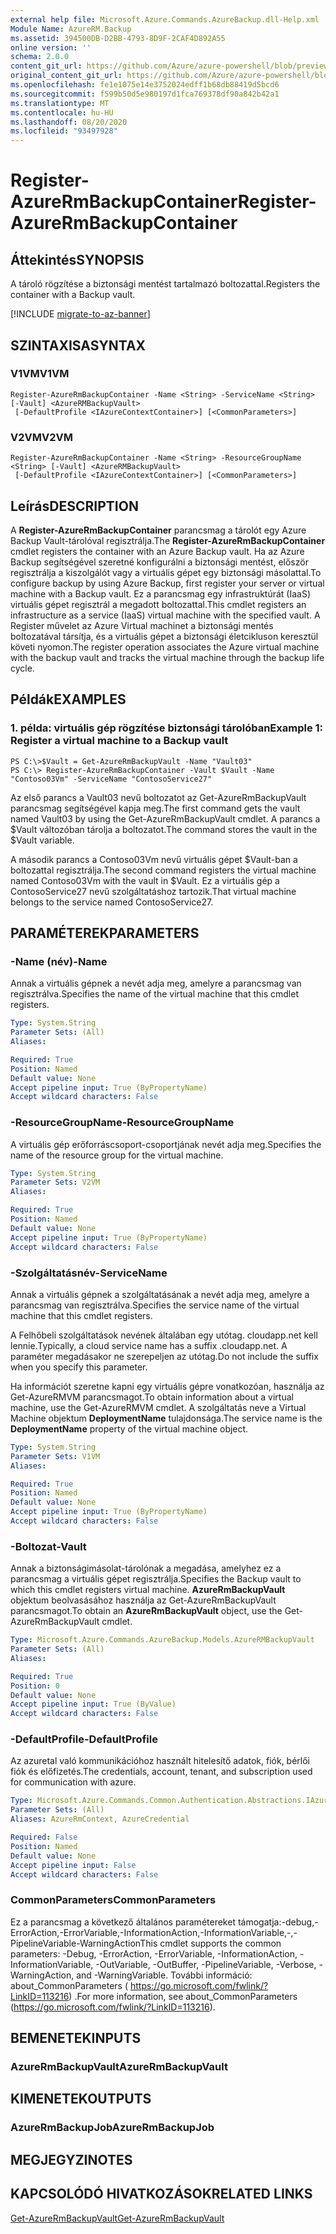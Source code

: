 ```yaml
---
external help file: Microsoft.Azure.Commands.AzureBackup.dll-Help.xml
Module Name: AzureRM.Backup
ms.assetid: 394500DB-D2BB-4793-8D9F-2CAF4D892A55
online version: ''
schema: 2.0.0
content_git_url: https://github.com/Azure/azure-powershell/blob/preview/src/ResourceManager/AzureBackup/Commands.AzureBackup/help/Register-AzureRmBackupContainer.md
original_content_git_url: https://github.com/Azure/azure-powershell/blob/preview/src/ResourceManager/AzureBackup/Commands.AzureBackup/help/Register-AzureRmBackupContainer.md
ms.openlocfilehash: fe1e1075e14e3752024edff1b68db88419d5bcd6
ms.sourcegitcommit: f599b50d5e980197d1fca769378df90a842b42a1
ms.translationtype: MT
ms.contentlocale: hu-HU
ms.lasthandoff: 08/20/2020
ms.locfileid: "93497928"
---
```

# <span data-ttu-id="e6f55-101">Register-AzureRmBackupContainer</span><span class="sxs-lookup"><span data-stu-id="e6f55-101">Register-AzureRmBackupContainer</span></span>

## <span data-ttu-id="e6f55-102">Áttekintés</span><span class="sxs-lookup"><span data-stu-id="e6f55-102">SYNOPSIS</span></span>
<span data-ttu-id="e6f55-103">A tároló rögzítése a biztonsági mentést tartalmazó boltozattal.</span><span class="sxs-lookup"><span data-stu-id="e6f55-103">Registers the container with a Backup vault.</span></span>

[!INCLUDE [migrate-to-az-banner](../../includes/migrate-to-az-banner.md)]

## <span data-ttu-id="e6f55-104">SZINTAXISA</span><span class="sxs-lookup"><span data-stu-id="e6f55-104">SYNTAX</span></span>

### <span data-ttu-id="e6f55-105">V1VM</span><span class="sxs-lookup"><span data-stu-id="e6f55-105">V1VM</span></span>
```
Register-AzureRmBackupContainer -Name <String> -ServiceName <String> [-Vault] <AzureRMBackupVault>
 [-DefaultProfile <IAzureContextContainer>] [<CommonParameters>]
```

### <span data-ttu-id="e6f55-106">V2VM</span><span class="sxs-lookup"><span data-stu-id="e6f55-106">V2VM</span></span>
```
Register-AzureRmBackupContainer -Name <String> -ResourceGroupName <String> [-Vault] <AzureRMBackupVault>
 [-DefaultProfile <IAzureContextContainer>] [<CommonParameters>]
```

## <span data-ttu-id="e6f55-107">Leírás</span><span class="sxs-lookup"><span data-stu-id="e6f55-107">DESCRIPTION</span></span>
<span data-ttu-id="e6f55-108">A **Register-AzureRmBackupContainer** parancsmag a tárolót egy Azure Backup Vault-tárolóval regisztrálja.</span><span class="sxs-lookup"><span data-stu-id="e6f55-108">The **Register-AzureRmBackupContainer** cmdlet registers the container with an Azure Backup vault.</span></span>
<span data-ttu-id="e6f55-109">Ha az Azure Backup segítségével szeretné konfigurálni a biztonsági mentést, először regisztrálja a kiszolgálót vagy a virtuális gépet egy biztonsági másolattal.</span><span class="sxs-lookup"><span data-stu-id="e6f55-109">To configure backup by using Azure Backup, first register your server or virtual machine with a Backup vault.</span></span>
<span data-ttu-id="e6f55-110">Ez a parancsmag egy infrastruktúrát (IaaS) virtuális gépet regisztrál a megadott boltozattal.</span><span class="sxs-lookup"><span data-stu-id="e6f55-110">This cmdlet registers an infrastructure as a service (IaaS) virtual machine with the specified vault.</span></span>
<span data-ttu-id="e6f55-111">A Register művelet az Azure Virtual machinet a biztonsági mentés boltozatával társítja, és a virtuális gépet a biztonsági életcikluson keresztül követi nyomon.</span><span class="sxs-lookup"><span data-stu-id="e6f55-111">The register operation associates the Azure virtual machine with the backup vault and tracks the virtual machine through the backup life cycle.</span></span>

## <span data-ttu-id="e6f55-112">Példák</span><span class="sxs-lookup"><span data-stu-id="e6f55-112">EXAMPLES</span></span>

### <span data-ttu-id="e6f55-113">1. példa: virtuális gép rögzítése biztonsági tárolóban</span><span class="sxs-lookup"><span data-stu-id="e6f55-113">Example 1: Register a virtual machine to a Backup vault</span></span>
```
PS C:\>$Vault = Get-AzureRmBackupVault -Name "Vault03"
PS C:\> Register-AzureRmBackupContainer -Vault $Vault -Name "Contoso03Vm" -ServiceName "ContosoService27"
```

<span data-ttu-id="e6f55-114">Az első parancs a Vault03 nevű boltozatot az Get-AzureRmBackupVault parancsmag segítségével kapja meg.</span><span class="sxs-lookup"><span data-stu-id="e6f55-114">The first command gets the vault named Vault03 by using the Get-AzureRmBackupVault cmdlet.</span></span>
<span data-ttu-id="e6f55-115">A parancs a $Vault változóban tárolja a boltozatot.</span><span class="sxs-lookup"><span data-stu-id="e6f55-115">The command stores the vault in the $Vault variable.</span></span>

<span data-ttu-id="e6f55-116">A második parancs a Contoso03Vm nevű virtuális gépet $Vault-ban a boltozattal regisztrálja.</span><span class="sxs-lookup"><span data-stu-id="e6f55-116">The second command registers the virtual machine named Contoso03Vm with the vault in $Vault.</span></span>
<span data-ttu-id="e6f55-117">Ez a virtuális gép a ContosoService27 nevű szolgáltatáshoz tartozik.</span><span class="sxs-lookup"><span data-stu-id="e6f55-117">That virtual machine belongs to the service named ContosoService27.</span></span>

## <span data-ttu-id="e6f55-118">PARAMÉTEREK</span><span class="sxs-lookup"><span data-stu-id="e6f55-118">PARAMETERS</span></span>

### <span data-ttu-id="e6f55-119">-Name (név)</span><span class="sxs-lookup"><span data-stu-id="e6f55-119">-Name</span></span>
<span data-ttu-id="e6f55-120">Annak a virtuális gépnek a nevét adja meg, amelyre a parancsmag van regisztrálva.</span><span class="sxs-lookup"><span data-stu-id="e6f55-120">Specifies the name of the virtual machine that this cmdlet registers.</span></span>

```yaml
Type: System.String
Parameter Sets: (All)
Aliases: 

Required: True
Position: Named
Default value: None
Accept pipeline input: True (ByPropertyName)
Accept wildcard characters: False
```

### <span data-ttu-id="e6f55-121">-ResourceGroupName</span><span class="sxs-lookup"><span data-stu-id="e6f55-121">-ResourceGroupName</span></span>
<span data-ttu-id="e6f55-122">A virtuális gép erőforráscsoport-csoportjának nevét adja meg.</span><span class="sxs-lookup"><span data-stu-id="e6f55-122">Specifies the name of the resource group for the virtual machine.</span></span>

```yaml
Type: System.String
Parameter Sets: V2VM
Aliases: 

Required: True
Position: Named
Default value: None
Accept pipeline input: True (ByPropertyName)
Accept wildcard characters: False
```

### <span data-ttu-id="e6f55-123">-Szolgáltatásnév</span><span class="sxs-lookup"><span data-stu-id="e6f55-123">-ServiceName</span></span>
<span data-ttu-id="e6f55-124">Annak a virtuális gépnek a szolgáltatásának a nevét adja meg, amelyre a parancsmag van regisztrálva.</span><span class="sxs-lookup"><span data-stu-id="e6f55-124">Specifies the service name of the virtual machine that this cmdlet registers.</span></span>

<span data-ttu-id="e6f55-125">A Felhőbeli szolgáltatások nevének általában egy utótag. cloudapp.net kell lennie.</span><span class="sxs-lookup"><span data-stu-id="e6f55-125">Typically, a cloud service name has a suffix .cloudapp.net.</span></span>
<span data-ttu-id="e6f55-126">A paraméter megadásakor ne szerepeljen az utótag.</span><span class="sxs-lookup"><span data-stu-id="e6f55-126">Do not include the suffix when you specify this parameter.</span></span>

<span data-ttu-id="e6f55-127">Ha információt szeretne kapni egy virtuális gépre vonatkozóan, használja az Get-AzureRMVM parancsmagot.</span><span class="sxs-lookup"><span data-stu-id="e6f55-127">To obtain information about a virtual machine, use the Get-AzureRMVM cmdlet.</span></span>
<span data-ttu-id="e6f55-128">A szolgáltatás neve a Virtual Machine objektum **DeploymentName** tulajdonsága.</span><span class="sxs-lookup"><span data-stu-id="e6f55-128">The service name is the **DeploymentName** property of the virtual machine object.</span></span>

```yaml
Type: System.String
Parameter Sets: V1VM
Aliases: 

Required: True
Position: Named
Default value: None
Accept pipeline input: True (ByPropertyName)
Accept wildcard characters: False
```

### <span data-ttu-id="e6f55-129">-Boltozat</span><span class="sxs-lookup"><span data-stu-id="e6f55-129">-Vault</span></span>
<span data-ttu-id="e6f55-130">Annak a biztonságimásolat-tárolónak a megadása, amelyhez ez a parancsmag a virtuális gépet regisztrálja.</span><span class="sxs-lookup"><span data-stu-id="e6f55-130">Specifies the Backup vault to which this cmdlet registers virtual machine.</span></span>
<span data-ttu-id="e6f55-131">**AzureRmBackupVault** objektum beolvasásához használja az Get-AzureRmBackupVault parancsmagot.</span><span class="sxs-lookup"><span data-stu-id="e6f55-131">To obtain an **AzureRmBackupVault** object, use the Get-AzureRmBackupVault cmdlet.</span></span>

```yaml
Type: Microsoft.Azure.Commands.AzureBackup.Models.AzureRMBackupVault
Parameter Sets: (All)
Aliases: 

Required: True
Position: 0
Default value: None
Accept pipeline input: True (ByValue)
Accept wildcard characters: False
```

### <span data-ttu-id="e6f55-132">-DefaultProfile</span><span class="sxs-lookup"><span data-stu-id="e6f55-132">-DefaultProfile</span></span>
<span data-ttu-id="e6f55-133">Az azuretal való kommunikációhoz használt hitelesítő adatok, fiók, bérlői fiók és előfizetés.</span><span class="sxs-lookup"><span data-stu-id="e6f55-133">The credentials, account, tenant, and subscription used for communication with azure.</span></span>

```yaml
Type: Microsoft.Azure.Commands.Common.Authentication.Abstractions.IAzureContextContainer
Parameter Sets: (All)
Aliases: AzureRmContext, AzureCredential

Required: False
Position: Named
Default value: None
Accept pipeline input: False
Accept wildcard characters: False
```

### <span data-ttu-id="e6f55-134">CommonParameters</span><span class="sxs-lookup"><span data-stu-id="e6f55-134">CommonParameters</span></span>
<span data-ttu-id="e6f55-135">Ez a parancsmag a következő általános paramétereket támogatja:-debug,-ErrorAction,-ErrorVariable,-InformationAction,-InformationVariable,-,-PipelineVariable-WarningAction</span><span class="sxs-lookup"><span data-stu-id="e6f55-135">This cmdlet supports the common parameters: -Debug, -ErrorAction, -ErrorVariable, -InformationAction, -InformationVariable, -OutVariable, -OutBuffer, -PipelineVariable, -Verbose, -WarningAction, and -WarningVariable.</span></span> <span data-ttu-id="e6f55-136">További információ: about_CommonParameters ( https://go.microsoft.com/fwlink/?LinkID=113216) .</span><span class="sxs-lookup"><span data-stu-id="e6f55-136">For more information, see about_CommonParameters (https://go.microsoft.com/fwlink/?LinkID=113216).</span></span>

## <span data-ttu-id="e6f55-137">BEMENETEK</span><span class="sxs-lookup"><span data-stu-id="e6f55-137">INPUTS</span></span>

### <span data-ttu-id="e6f55-138">AzureRmBackupVault</span><span class="sxs-lookup"><span data-stu-id="e6f55-138">AzureRmBackupVault</span></span>

## <span data-ttu-id="e6f55-139">KIMENETEK</span><span class="sxs-lookup"><span data-stu-id="e6f55-139">OUTPUTS</span></span>

### <span data-ttu-id="e6f55-140">AzureRmBackupJob</span><span class="sxs-lookup"><span data-stu-id="e6f55-140">AzureRmBackupJob</span></span>

## <span data-ttu-id="e6f55-141">MEGJEGYZI</span><span class="sxs-lookup"><span data-stu-id="e6f55-141">NOTES</span></span>

## <span data-ttu-id="e6f55-142">KAPCSOLÓDÓ HIVATKOZÁSOK</span><span class="sxs-lookup"><span data-stu-id="e6f55-142">RELATED LINKS</span></span>

[<span data-ttu-id="e6f55-143">Get-AzureRmBackupVault</span><span class="sxs-lookup"><span data-stu-id="e6f55-143">Get-AzureRmBackupVault</span></span>](./Get-AzureRmBackupVault.md)



